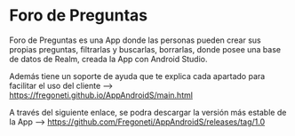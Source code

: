 # Foro de Preguntas

Foro de Preguntas es una App donde las personas pueden crear sus propias preguntas, filtrarlas y buscarlas, borrarlas, donde posee una base de datos de Realm, creada la App con Android Studio.

Además tiene un soporte de ayuda que te explica cada apartado para facilitar el uso del cliente --> https://fregoneti.github.io/AppAndroidS/main.html

A través del siguiente enlace, se podra descargar la versión más estable de la App --> https://github.com/Fregoneti/AppAndroidS/releases/tag/1.0
